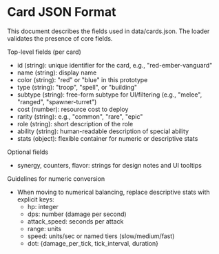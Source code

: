 # Card JSON Format

This document describes the fields used in data/cards.json. The loader validates the presence of core fields.

Top-level fields (per card)
- id (string): unique identifier for the card, e.g., "red-ember-vanguard"
- name (string): display name
- color (string): "red" or "blue" in this prototype
- type (string): "troop", "spell", or "building"
- subtype (string): free-form subtype for UI/filtering (e.g., "melee", "ranged", "spawner-turret")
- cost (number): resource cost to deploy
- rarity (string): e.g., "common", "rare", "epic"
- role (string): short description of the role
- ability (string): human-readable description of special ability
- stats (object): flexible container for numeric or descriptive stats

Optional fields
- synergy, counters, flavor: strings for design notes and UI tooltips

Guidelines for numeric conversion
- When moving to numerical balancing, replace descriptive stats with explicit keys:
  - hp: integer
  - dps: number (damage per second)
  - attack_speed: seconds per attack
  - range: units
  - speed: units/sec or named tiers (slow/medium/fast)
  - dot: {damage_per_tick, tick_interval, duration}

